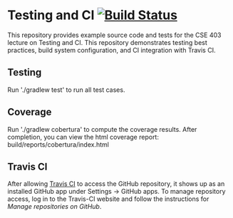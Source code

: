 # Testing and CI [![Build Status](https://app.travis-ci.com/rjust/testing-ci-gradle.svg?branch=master)](https://travis-ci.com/rjust/testing-ci-gradle)
This repository provides example source code and tests for the CSE 403 lecture
on Testing and CI. This repository demonstrates testing best practices, build
system configuration, and CI integration with Travis CI.

## Testing
Run './gradlew test' to run all test cases.

## Coverage
Run './gradlew cobertura' to compute the coverage results. After completion, you can
view the html coverage report: build/reports/cobertura/index.html

## Travis CI
After allowing [Travis CI](https://travis-ci.com) to access the GitHub repository,
it shows up as an installed GitHub app under Settings -> GitHub apps. To manage
repository access, log in to the Travis-CI website and follow the instructions
for *Manage repositories on GitHub*.
